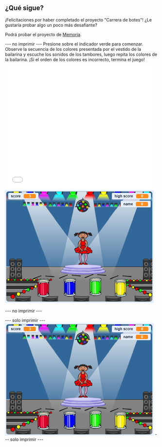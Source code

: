 ## ¿Qué sigue?

¡Felicitaciones por haber completado el proyecto "Carrera de botes"! ¿Le gustaría probar algo un poco más desafiante?

Podrá probar el proyecto de [Memoria](https://projects.raspberrypi.org/en/projects/memory?utm_source=pathway&utm_medium=whatnext&utm_campaign=projects).

\--- no imprimir \--- Presione sobre el indicador verde para comenzar. Observe la secuencia de los colores presentada por el vestido de la bailarina y escuche los sonidos de los tambores, luego repita los colores de la bailarina. ¡Si el orden de los colores es incorrecto, termina el juego!

<div class="scratch-preview">
  <iframe allowtransparency="true" width="485" height="402" src="//scratch.mit.edu/projects/embed/284452634/?autostart=false" frameborder="0" allowfullscreen scrolling="no" mark="crwd-mark"></iframe> <img src="images/memory-screenshot.png" />
</div>

\--- no imprimir \---

\--- solo imprimir \--- ![screenshot of finished game](images/memory-screenshot.png) \--- solo imprimir \---